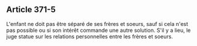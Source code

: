 Article 371-5
----
L'enfant ne doit pas être séparé de ses frères et soeurs, sauf si cela n'est pas
possible ou si son intérêt commande une autre solution. S'il y a lieu, le juge
statue sur les relations personnelles entre les frères et soeurs.
